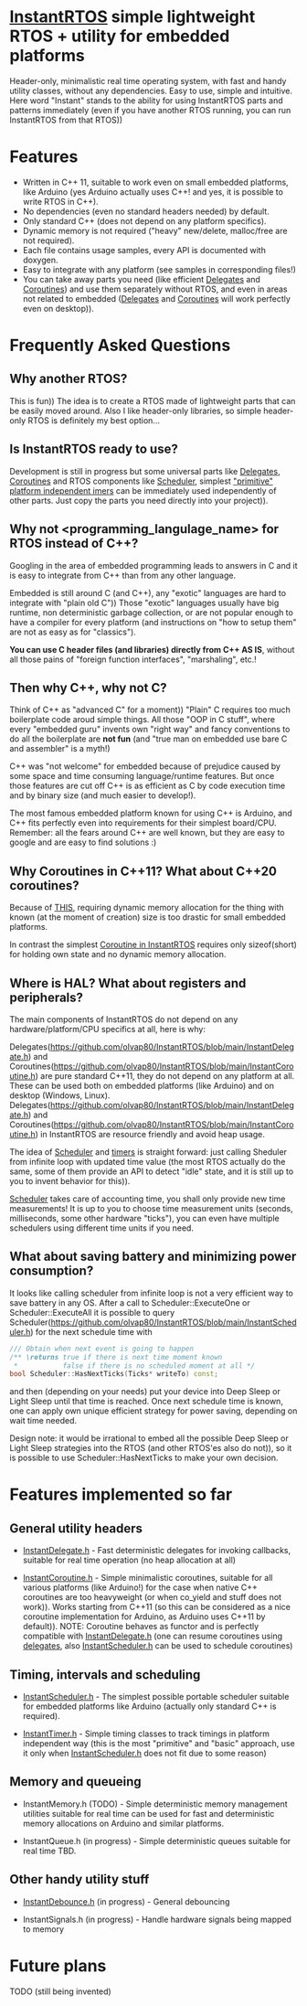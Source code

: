 # [InstantRTOS](https://github.com/olvap80/InstantRTOS) simple lightweight RTOS + utility for embedded platforms
Header-only, minimalistic real time operating system, with fast and handy utility classes, without any dependencies.
Easy to use, simple and intuitive.
Here word "Instant" stands to the ability for using InstantRTOS parts and patterns immediately (even if you have another RTOS running, you can run InstantRTOS from that RTOS))

# Features
- Written in C++ 11, suitable to work even on small embedded platforms, like Arduino (yes Arduino actually uses C++! and yes, it is possible to write RTOS in C++).
- No dependencies (even no standard headers needed) by default.
- Only standard C++ (does not depend on any platform specifics).
- Dynamic memory is not required ("heavy" new/delete, malloc/free are not required).
- Each file contains usage samples, every API is documented with doxygen.
- Easy to integrate with any platform (see samples in corresponding files!)
- You can take away parts you need (like efficient [Delegates](https://github.com/olvap80/InstantRTOS/blob/main/InstantDelegate.h) and [Coroutines](https://github.com/olvap80/InstantRTOS/blob/main/InstantCoroutine.h)) and use them separately without RTOS, and even in areas not related to embedded ([Delegates](https://github.com/olvap80/InstantRTOS/blob/main/InstantDelegate.h) and [Coroutines](https://github.com/olvap80/InstantRTOS/blob/main/InstantCoroutine.h) will work perfectly even on desktop)).


# Frequently Asked Questions

## Why another RTOS?
This is fun)) The idea is to create a RTOS made of lightweight parts that can be easily moved around.
Also I like header-only libraries, so simple header-only RTOS is definitely my best option...


## Is InstantRTOS ready to use?
Development is still in progress but some universal parts like
[Delegates](https://github.com/olvap80/InstantRTOS/blob/main/InstantDelegate.h), 
[Coroutines](https://github.com/olvap80/InstantRTOS/blob/main/InstantCoroutine.h)
and RTOS components like
[Scheduler](https://github.com/olvap80/InstantRTOS/blob/main/InstantScheduler.h),
simplest ["primitive" platform independent imers](https://github.com/olvap80/InstantRTOS/blob/main/InstantTimer.h)
can be immediately used independently of other parts.
Just copy the parts you need directly into your project)).


## Why not <programming_langulage_name> for RTOS instead of C++?
Googling in the area of embedded programming leads to answers in C and it is easy to integrate from C++ than from any other language.

Embedded is still around C (and C++), any "exotic" languages are hard to integrate with "plain old C"))
Those "exotic" languages usually have big runtime, non deterministic garbage collection, 
or are not popular enough to have a compiler for every platform (and instructions on "how to setup them" are not as easy as for "classics").  

**You can use C header files (and libraries) directly from C++ AS IS**, without all those pains of "foreign function  interfaces", "marshaling", etc.!


## Then why C++, why not C?
Think of C++ as "advanced C" for a moment))
"Plain" C requires too much boilerplate code aroud simple things. 
All those "OOP in C stuff", where every "embedded guru" invents own "right way" and fancy conventions to do all the boilerplate are **not fun** 
(and "true man on embedded use bare C and assembler" is a myth!)
 
C++ was "not welcome" for embedded because of prejudice caused by some space and time consuming language/runtime features.
But once those features are cut off C++ is as efficient as C by code execution time and by binary size (and much easier to develop!).

The most famous embedded platform known for using C++ is Arduino, and C++ fits perfectly even into requirements for their simplest board/CPU.
Remember: all the fears around C++ are well known, but they are easy to google and are easy to find solutions :)


## Why Coroutines in C++11? What about C++20 coroutines?
Because of [THIS](https://probablydance.com/2021/10/31/c-coroutines-do-not-spark-joy/),
requiring dynamic memory allocation for the thing with known (at the moment of creation) size is too drastic
for small embedded platforms.

In contrast the simplest [Coroutine in InstantRTOS](https://github.com/olvap80/InstantRTOS/blob/main/InstantCoroutine.h) 
requires only sizeof(short) for holding own state and no dynamic memory allocation.


## Where is HAL? What about registers and peripherals?
The main components of InstantRTOS do not depend on any hardware/platform/CPU specifics at all, here is why:

Delegates(https://github.com/olvap80/InstantRTOS/blob/main/InstantDelegate.h)
and Coroutines(https://github.com/olvap80/InstantRTOS/blob/main/InstantCoroutine.h)
are pure standard C++11, they do not depend on any platform at all.
These can be used both on embedded platforms (like Arduino) and on desktop (Windows, Linux).
Delegates(https://github.com/olvap80/InstantRTOS/blob/main/InstantDelegate.h)
and Coroutines(https://github.com/olvap80/InstantRTOS/blob/main/InstantCoroutine.h) in InstantRTOS are resource friendly and avoid heap usage. 

The idea of [Scheduler](https://github.com/olvap80/InstantRTOS/blob/main/InstantScheduler.h)
and [timers](https://github.com/olvap80/InstantRTOS/blob/main/InstantTimer.h) is straight forward: just calling Sheduler from infinite loop with updated time value
(the most RTOS actually do the same, some of them provide an API to detect "idle" state, and it is still up to you to invent behavior for this)).

[Scheduler](https://github.com/olvap80/InstantRTOS/blob/main/InstantScheduler.h) takes care of accounting time, you shall only provide new time measurements!
It is up to you to choose time measurement units (seconds, milliseconds, some other hardware "ticks"),
you can even have multiple schedulers using different time units if you need.

## What about saving battery and minimizing power consumption?
It looks like calling scheduler from infinite loop is not a very efficient way to save battery in any OS.
After a call to Scheduler::ExecuteOne or Scheduler::ExecuteAll it is possible to query Scheduler(https://github.com/olvap80/InstantRTOS/blob/main/InstantScheduler.h) for the next schedule time with
```cpp
/// Obtain when next event is going to happen
/** \returns true if there is next time moment known
 *           false if there is no scheduled moment at all */
bool Scheduler::HasNextTicks(Ticks* writeTo) const;
```
and then (depending on your needs) put your device into Deep Sleep or Light Sleep until that time is reached.
Once next schedule time is known, one can apply own unique efficient strategy for power saving, depending on wait time needed.

Design note: it would be irrational to embed all the possible Deep Sleep or Light Sleep strategies into the RTOS 
(and other RTOS'es also do not)), so it is possible to use Scheduler::HasNextTicks to make your own decision. 

# Features implemented so far
## General utility headers

- [InstantDelegate.h](https://github.com/olvap80/InstantRTOS/blob/main/InstantDelegate.h) - Fast deterministic delegates for invoking callbacks, suitable for real time operation (no heap allocation at all)

- [InstantCoroutine.h](https://github.com/olvap80/InstantRTOS/blob/main/InstantCoroutine.h) - Simple minimalistic coroutines, suitable for all various platforms (like Arduino!) for the case when native C++ coroutines are too heavyweight (or when co_yield and stuff does not work)). Works starting from C++11 (so this can be considered as a nice coroutine implementation for Arduino, as Arduino uses C++11 by default)). NOTE: Coroutine behaves as functor and is perfectly compatible with [InstantDelegate.h](https://github.com/olvap80/InstantRTOS/blob/main/InstantDelegate.h) (one can resume coroutines using [delegates](https://github.com/olvap80/InstantRTOS/blob/main/InstantDelegate.h), also [InstantScheduler.h](https://github.com/olvap80/InstantRTOS/blob/main/InstantScheduler.h) can be used to schedule coroutines)

## Timing, intervals and scheduling

- [InstantScheduler.h](https://github.com/olvap80/InstantRTOS/blob/main/InstantScheduler.h) - The simplest possible portable scheduler suitable for embedded platforms like Arduino (actually only standard C++ is required).

- [InstantTimer.h](https://github.com/olvap80/InstantRTOS/blob/main/InstantTimer.h) - Simple timing classes to track timings in platform independent way (this is the most "primitive" and "basic" approach, use it only when [InstantScheduler.h](https://github.com/olvap80/InstantRTOS/blob/main/InstantScheduler.h) does not fit due to some reason)

## Memory and queueing

- InstantMemory.h (TODO) - Simple deterministic memory management utilities suitable for real time can be used for fast and deterministic memory allocations on Arduino and similar platforms.

- InstantQueue.h (in progress) - Simple deterministic queues suitable for real time TBD.

## Other handy utility stuff

- [InstantDebounce.h](https://github.com/olvap80/InstantRTOS/blob/main/InstantDebounce.h) (in progress) - General debouncing

- InstantSignals.h (in progress) - Handle hardware signals being mapped to memory

# Future plans
TODO (still being invented)
